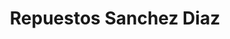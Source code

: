 ---
title: "Repuestos Sanchez Diaz"
url: /ciudad-autonoma-de-buenos-aires/repuestos-sanchez-diaz/
shop: Autoteile
---